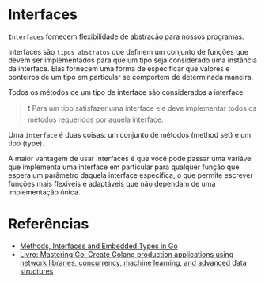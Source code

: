 # Interfaces

`Interfaces` fornecem flexibilidade de abstração para nossos programas.

Interfaces são `tipos abstratos` que definem um conjunto de funções que devem ser implementados para que um tipo seja considerado uma instância da interface. Elas fornecem uma forma de especificar que valores e ponteiros de um tipo em particular se comportem de determinada maneira.

Todos os métodos de um tipo de interface são considerados a interface.

> :exclamation: Para um tipo satisfazer uma interface ele deve implementar todos os métodos requeridos por aquela interface.

Uma `interface` é duas coisas: um conjunto de métodos (method set) e um tipo (type).
 
A maior vantagem de usar interfaces é que você pode passar uma variável que implementa uma interface em particular para qualquer função que espera um parâmetro daquela interface específica, o que permite escrever funções mais flexíveis e adaptáveis que não dependam de uma implementação única.

# Referências

- [Methods, Interfaces and Embedded Types in Go](https://www.ardanlabs.com/blog/2014/05/methods-interfaces-and-embedded-types.html)
- [Livro: Mastering Go: Create Golang production applications using network libraries, concurrency, machine learning, and advanced data structures](https://www.amazon.com.br/Mastering-production-applications-concurrency-structures-ebook/dp/B07WC24RTQ/ref=sr_1_2?crid=1PHHVUHJ5XC8&keywords=mastering+go&qid=1669081526&qu=eyJxc2MiOiIxLjg5IiwicXNhIjoiMS4wMCIsInFzcCI6IjAuMDAifQ%3D%3D&sprefix=mastering+go%2Caps%2C215&sr=8-2&ufe=app_do%3Aamzn1.fos.4bddec23-2dcf-4403-8597-e1a02442043d)
